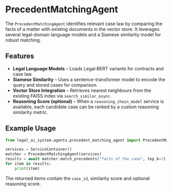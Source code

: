 # PrecedentMatchingAgent

The `PrecedentMatchingAgent` identifies relevant case law by comparing the facts
of a matter with existing documents in the vector store. It leverages several
legal-domain language models and a Siamese similarity model for robust matching.

## Features

- **Legal Language Models** – Loads Legal‑BERT variants for contracts and case
  law.
- **Siamese Similarity** – Uses a sentence-transformer model to encode the query
  and stored cases for comparison.
- **Vector Store Integration** – Retrieves nearest neighbours from the existing
  FAISS index via `search_similar_async`.
- **Reasoning Score (optional)** – When a `reasoning_chain_model` service is
  available, each candidate case can be ranked by a custom reasoning similarity
  metric.

## Example Usage

```python
from legal_ai_system.agents.precedent_matching_agent import PrecedentMatchingAgent

services = ServiceContainer()
matcher = PrecedentMatchingAgent(services)
results = await matcher.match_precedents("facts of the case", top_k=3)
for item in results:
    print(item)
```

The returned items contain the `case_id`, similarity score and optional
reasoning score.
